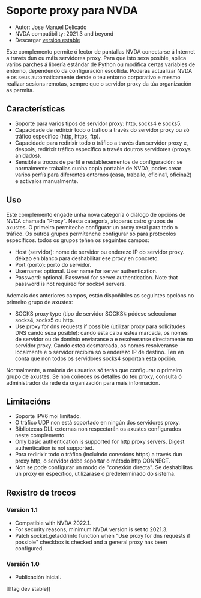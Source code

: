 # Soporte proxy para NVDA #

* Autor: Jose Manuel Delicado
* NVDA compatibility: 2021.3 and beyond
* Descargar [versión estable][1]

Este complemento permite ó lector de pantallas NVDA conectarse á Internet a
través dun ou máis servidores proxy. Para que isto sexa posible, aplica
varios parches á librería estándar de Python ou modifica certas variables de
entorno, dependendo da configuración escollida. Poderás actualizar NVDA e os
seus automaticamente dende o teu entorno corporativo e mesmo realizar
sesions remotas, sempre que o servidor proxy da túa organización as permita.

## Características

* Soporte para varios tipos de servidor proxy: http, socks4 e socks5.
* Capacidade de redirixir todo o tráfico a través do servidor proxy ou só
  tráfico específico (http, https, ftp).
* Capacidade para redirixir todo o tráfico a través dun servidor proxy e,
  despois, redirixir tráfico específico a través doutros servidores (proxys
  anidados).
* Sensible a trocos de perfil e restablecementos de configuración: se
  normalmente traballas cunha copia portable de NVDA, podes crear varios
  perfís para diferentes entornos (casa, traballo, oficina1, oficina2) e
  activalos manualmente.

## Uso

Este complemento engade unha nova categoría ó diálogo de opcións de NVDA
chamada "Proxy". Nesta categoría, atoparás catro grupos de axustes. O
primeiro permíteche configurar un proxy xeral para todo o tráfico. Os outros
grupos permítenche configurar só para protocolos específicos. todos os
grupos teñen os seguintes campos:

* Host (servidor): nome de servidor ou enderezo IP do servidor proxy. déixao
  en blanco para deshabilitar ese proxy en concreto.
* Port (porto): porto do servidor.
* Username: optional. User name for server authentication.
* Password: optional. Password for server authentication. Note that password
  is not required for socks4 servers.

Ademais dos anteriores campos, están dispoñibles as seguintes opcións no
primeiro grupo de axustes:

* SOCKS proxy type (tipo de servidor SOCKS): pódese seleccionar socks4,
  socks5 ou http.
* Use proxy for dns requests if possible (utilizar proxy para solicitudes
  DNS cando sexa posible): cando esta caixa estea marcada, os nomes de
  servidor ou de dominio enviaranse a e resolveranse directamente no
  servidor proxy. Cando estea desmarcada, os nomes resolveranse localmente e
  o servidor recibirá só o enderezo IP de destino. Ten en conta que non
  todos os servidores socks4 soportan esta opción.

Normalmente, a maioría de usuarios só terán que configurar o primeiro grupo
de axustes. Se non coñeces os detalles do teu proxy, consulta ó
administrador da rede da organización para máis información.

## Limitacións

* Soporte IPV6 moi limitado.
* O tráfico UDP non está soportado en ningún dos servidores proxy.
* Bibliotecas DLL externas non respectarán os axustes configurados neste
  complemento.
* Only basic authentication is supported for http proxy servers. Digest
  authentication is not supported.
* Para redirixir todo o tráfico (incluíndo conexións https) a través dun
  proxy http, o servidor debe soportar o método http CONNECT.
* Non se pode configurar un modo de "conexión directa". Se deshabilitas un
  proxy en específico, utilizarase o predeterminado do sistema.

## Rexistro de trocos

### Version 1.1

* Compatible with NVDA 2022.1.
* For security reasons, minimum NVDA version is set to 2021.3.
* Patch socket.getaddrinfo function when "Use proxy for dns requests if
  possible" checkbox is checked and a general proxy has been configured.

### Versión 1.0

* Publicación inicial.

[[!tag dev stable]]

[1]: https://addons.nvda-project.org/files/get.php?file=nvdaproxy
